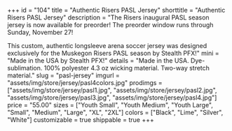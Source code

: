 +++
id = "104"
title = "Authentic Risers PASL Jersey"
shorttitle = "Authentic Risers PASL Jersey"
description = "The Risers inaugural PASL season jersey is now available for preorder! The preorder window runs through Sunday, November 27!

This custom, authentic longsleeve arena soccer jersey was designed exclusively for the Muskegon Risers PASL season by Stealth PFX!"
mini = "Made in the USA by Stealth PFX!"
details = "Made in the USA. Dye-sublimation. 100% polyester 4.3 oz wicking material. Two-way stretch material."
slug = "pasl-jersey"
imgurl = "assets/img/store/jersey/pasl4colors.jpg"
prodimgs = ["assets/img/store/jersey/pasl1.jpg", "assets/img/store/jersey/pasl2.jpg", "assets/img/store/jersey/pasl3.jpg", "assets/img/store/jersey/pasl4.jpg"]
price = "55.00"
sizes = ["Youth Small", "Youth Medium", "Youth Large", "Small", "Medium", "Large", "XL", "2XL"]
colors = ["Black", "Lime", "Silver", "White"]
customizable = true
shippable = true
+++
